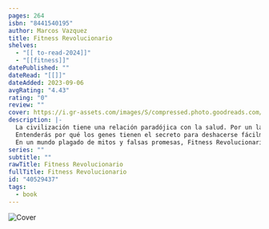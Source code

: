 ```yaml
---
pages: 264
isbn: "8441540195"
author: Marcos Vazquez
title: Fitness Revolucionario
shelves:
  - "[[ to-read-2024]]"
  - "[[fitness]]"
datePublished: ""
dateRead: "[[]]"
dateAdded: 2023-09-06
avgRating: "4.43"
rating: "0"
review: ""
cover: https://i.gr-assets.com/images/S/compressed.photo.goodreads.com/books/1529002520l/40529437._SX318_.jpg
description: |-
  La civilización tiene una relación paradójica con la salud. Por un lado, vivimos ahora más que nunca y tenemos acceso a comodidades impensables hace unas pocas décadas. Por otro lado, las nuevas tecnologías crean nuevos problemas, dando lugar a las enfermedades del progreso, como obesidad, diabetes, cáncer, aterosclerosis y depresión. Vivimos más pero pasamos más tiempo enfermos. Este libro detalla cómo evitar este triste destino.  
  Entenderás por qué los genes tienen el secreto para deshacerse fácilmente del sobrepeso y conocerás los aspectos del mundo moderno que contribuyen a los trastornos del progreso. Te familiarizarás con las tradiciones de las poblaciones más saludables del planeta y aprenderás a aplicar la sabiduría del pasado para mejorar tu cuerpo en el presente.  
  En un mundo plagado de mitos y falsas promesas, Fitness Revolucionario ofrece una visión científica y global para eliminar esos kilos de más, pero también para descansar mejor y vivir con más energía. Miles de personas han logrado su objetivo siguiendo los principios que encontrarás en este libro. Es el momento de experimentar una salud salvaje.
series: ""
subtitle: ""
rawTitle: Fitness Revolucionario
fullTitle: Fitness Revolucionario
id: "40529437"
tags:
  - book
---
```

![Cover](https:&#x2F;&#x2F;i.gr-assets.com&#x2F;images&#x2F;S&#x2F;compressed.photo.goodreads.com&#x2F;books&#x2F;1529002520l&#x2F;40529437._SX318_.jpg)
